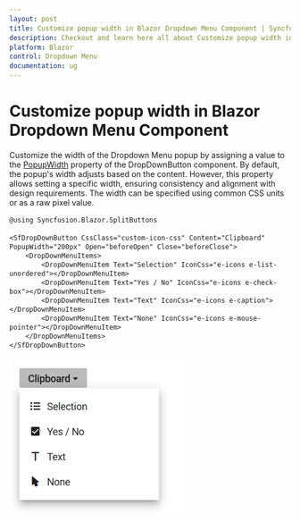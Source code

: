 ```yaml
---
layout: post
title: Customize popup width in Blazor Dropdown Menu Component | Syncfusion
description: Checkout and learn here all about Customize popup width in in Syncfusion Blazor Dropdown Menu component and more.
platform: Blazor
control: Dropdown Menu
documentation: ug
---
```


# Customize popup width in Blazor Dropdown Menu Component

Customize the width of the Dropdown Menu popup by assigning a value to the [PopupWidth](https://help.syncfusion.com/cr/blazor/Syncfusion.Blazor.SplitButtons.SfDropDownButton.html#Syncfusion_Blazor_SplitButtons_SfDropDownButton_PopupWidth) property of the DropDownButton component. By default, the popup's width adjusts based on the content. However, this property allows setting a specific width, ensuring consistency and alignment with design requirements. The width can be specified using common CSS units or as a raw pixel value.

```cshtml
@using Syncfusion.Blazor.SplitButtons

<SfDropDownButton CssClass="custom-icon-css" Content="Clipboard" PopupWidth="200px" Open="beforeOpen" Close="beforeClose">
    <DropDownMenuItems>
        <DropDownMenuItem Text="Selection" IconCss="e-icons e-list-unordered"></DropDownMenuItem>
        <DropDownMenuItem Text="Yes / No" IconCss="e-icons e-check-box"></DropDownMenuItem>
        <DropDownMenuItem Text="Text" IconCss="e-icons e-caption"></DropDownMenuItem>
        <DropDownMenuItem Text="None" IconCss="e-icons e-mouse-pointer"></DropDownMenuItem>
    </DropDownMenuItems>
</SfDropDownButton>

```


![Changing Caret Icon in Blazor DropDownMenu](./../images/blazor-dropdownmenu-popup-width.png)
